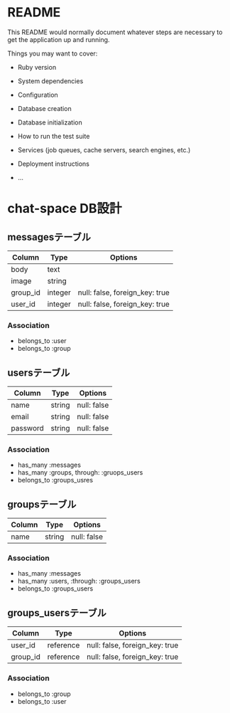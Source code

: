 # README

This README would normally document whatever steps are necessary to get the
application up and running.

Things you may want to cover:

* Ruby version

* System dependencies

* Configuration

* Database creation

* Database initialization

* How to run the test suite

* Services (job queues, cache servers, search engines, etc.)

* Deployment instructions

* ...

# chat-space DB設計

## messagesテーブル

|Column|Type|Options|
|------|----|-------|
|body  |text||
|image |string||
|group_id|integer|null: false, foreign_key: true|
|user_id|integer|null: false, foreign_key: true|

### Association
- belongs_to :user
- belongs_to :group


## usersテーブル

|Column|Type|Options|
|------|----|-------|
|name  |string|null: false|
|email |string|null: false|
|password|string|null: false|

### Association
- has_many :messages
- has_many :groups, through: :gruops_users
- belongs_to :groups_usres


## groupsテーブル

|Column|Type|Options|
|------|----|-------|
|name|string|null: false|

### Association
- has_many :messages
- has_many :users, :through: :groups_users
- belongs_to :groups_users


## groups_usersテーブル

|Column|Type|Options|
|------|----|-------|
|user_id|reference|null: false, foreign_key: true|
|group_id|reference|null: false, foreign_key: true|

### Association
- belongs_to :group
- belongs_to :user